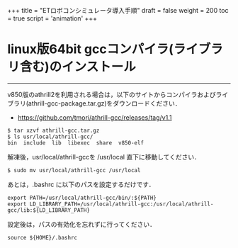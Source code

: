 +++
title = "ETロボコンシミュレータ導入手順"
draft = false
weight = 200
toc = true
script = 'animation'
+++

# linux版64bit gccコンパイラ(ライブラリ含む)のインストール

------

v850版のathrill2を利用される場合は，以下のサイトからコンパイラおよびライブラリ(athrill-gcc-package.tar.gz)をダウンロードください．

- https://github.com/tmori/athrill-gcc/releases/tag/v1.1

```
$ tar xzvf athrill-gcc.tar.gz
$ ls usr/local/athrill-gcc/
bin  include  lib  libexec  share  v850-elf
```

解凍後，usr/local/athrill-gccを /usr/local 直下に移動してください．

```
$ sudo mv usr/local/athrill-gcc /usr/local
```

あとは，.bashrc に以下のパスを設定するだけです．

```
export PATH=/usr/local/athrill-gcc/bin/:${PATH}
export LD_LIBRARY_PATH=/usr/local/athrill-gcc:/usr/local/athrill-gcc/lib:${LD_LIBRARY_PATH}
```

設定後は，パスの有効化を忘れずに行ってください．

```
source ${HOME}/.bashrc
```